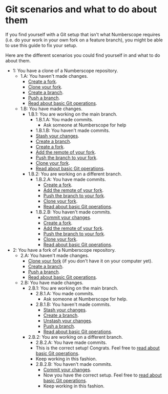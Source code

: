 # Git scenarios and what to do about them

If you find yourself with a Git setup that isn't what Numberscope requires
(i.e. do your work in your own fork on a feature branch), you might be able to
use this guide to fix your setup.

Here are the different scenarios you could find yourself in and what to do
about them.

-   1: You have a clone of a Numberscope repository.
    -   1.A: You haven't made changes.
        -   [Create a fork](./working-with-git-and-github#create-a-fork).
        -   [Clone your fork](./working-with-git-and-github#clone-a-repo).
        -   [Create a branch](./working-with-git-and-github#create-a-branch).
        -   [Push a branch](./working-with-git-and-github#push-a-branch).
        -   [Read about basic Git operations](./working-with-git-and-github#basic-git-operations).
    -   1.B: You have made changes.
        -   1.B.1: You are working on the main branch.
            -   1.B.1.A: You made commits.
                -   Ask someone at Numberscope for help
            -   1.B.1.B: You haven't made commits.
            -   [Stash your changes](./working-with-git-and-github#stash-your-changes).
            -   [Create a branch](./working-with-git-and-github#create-a-branch).
            -   [Create a fork](./working-with-git-and-github#create-a-fork).
            -   [Add the remote of your fork](./working-with-git-and-github#add-a-remote).
            -   [Push the branch to your fork](./working-with-git-and-github#push-a-branch).
            -   [Clone your fork](./working-with-git-and-github#clone-a-repo).
            -   [Read about basic Git operations](./working-with-git-and-github#basic-git-operations).
        -   1.B.2: You are working on a different branch.
            -   1.B.2.A: You have made commits.
                -   [Create a fork](./working-with-git-and-github#create-a-fork).
                -   [Add the remote of your fork](./working-with-git-and-github#add-a-remote).
                -   [Push the branch to your fork](./working-with-git-and-github#push-a-branch).
                -   [Clone your fork](./working-with-git-and-github#clone-a-repo).
                -   [Read about basic Git operations](./working-with-git-and-github#basic-git-operations).
            -   1.B.2.B: You haven't made commits.
                -   [Commit your changes](./working-with-git-and-github#commit-changes).
                -   [Create a fork](./working-with-git-and-github#create-a-fork).
                -   [Add the remote of your fork](./working-with-git-and-github#add-a-remote).
                -   [Push the branch to your fork](./working-with-git-and-github#push-a-branch).
                -   [Clone your fork](./working-with-git-and-github#clone-a-repo).
                -   [Read about basic Git operations](./working-with-git-and-github#basic-git-operations).
-   2: You have a fork of a Numberscope repository.
    -   2.A: You haven't made changes.
        -   [Clone your fork](./working-with-git-and-github#clone-a-repo) (if
            you don't have it on your computer yet).
        -   [Create a branch](./working-with-git-and-github#create-a-branch).
        -   [Push a branch](./working-with-git-and-github#push-a-branch).
        -   [Read about basic Git operations](./working-with-git-and-github#basic-git-operations).
    -   2.B: You have made changes.
        -   2.B.1: You are working on the main branch.
            -   2.B.1.A: You made commits.
                -   Ask someone at Numberscope for help.
            -   2.B.1.B: You haven't made commits.
                -   [Stash your changes](./working-with-git-and-github#stash-your-changes).
                -   [Create a branch](./working-with-git-and-github#create-a-branch).
                -   [Unstash your changes](./working-with-git-and-github#unstash-your-changes).
                -   [Push a branch](./working-with-git-and-github#push-a-branch).
                -   [Read about basic Git operations](./working-with-git-and-github#basic-git-operations).
        -   2.B.2: You are working on a different branch.
            -   2.B.2.A: You have made commits.
            -   This is the correct setup! Congrats. Feel free to
                [read about basic Git operations](./working-with-git-and-github#basic-git-operations).
            -   Keep working in this fashion.
            -   2.B.2.B: You haven't made commits.
                -   [Commit your changes](./working-with-git-and-github#commit-changes).
                -   Now you have the correct setup. Feel free to
                    [read about basic Git operations](./working-with-git-and-github#basic-git-operations).
                -   Keep working in this fashion.
